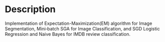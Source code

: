 # Description
Implementation of Expectation-Maximization(EM) algorithm for Image Segmentation, Mini‑batch SGA for Image Classification, and SGD Logistic Regression and Naive Bayes for IMDB
review classification.
